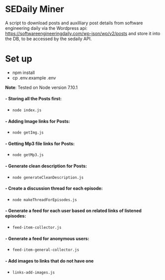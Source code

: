 # SEDaily Miner

A script to download posts and auxilliary post details from software engineering daily via the Wordpress api: https://softwareengineeringdaily.com/wp-json/wp/v2/posts and store it into the DB, to be accessed by the sedaily API.

# Set up
 - npm install
 - cp .env.example .env

**Note**: Tested on Node version 7.10.1

 #### - Storing all the Posts first:
 - `node index.js`

 #### - Adding Image links for Posts:
 - `node getImg.js`

 #### - Getting Mp3 file links for Posts:
 - `node getMp3.js`

 #### - Generate clean description for Posts:
 - `node generateCleanDescription.js`

 #### - Create a discussion thread for each episode:
 - `node makeThreadForEpisodes.js`
 
 #### - Generate a feed for each user based on related links of listened episodes:
 - `feed-item-collector.js`

 #### - Generate a feed for anonymous users:
 - `feed-item-general-collector.js`

 #### - Add images to links that do not have one
 - `links-add-images.js`
